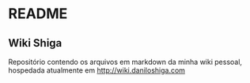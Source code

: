 README
=

Wiki Shiga
-

Repositório contendo os arquivos em markdown da minha wiki pessoal, hospedada
atualmente em http://wiki.daniloshiga.com
